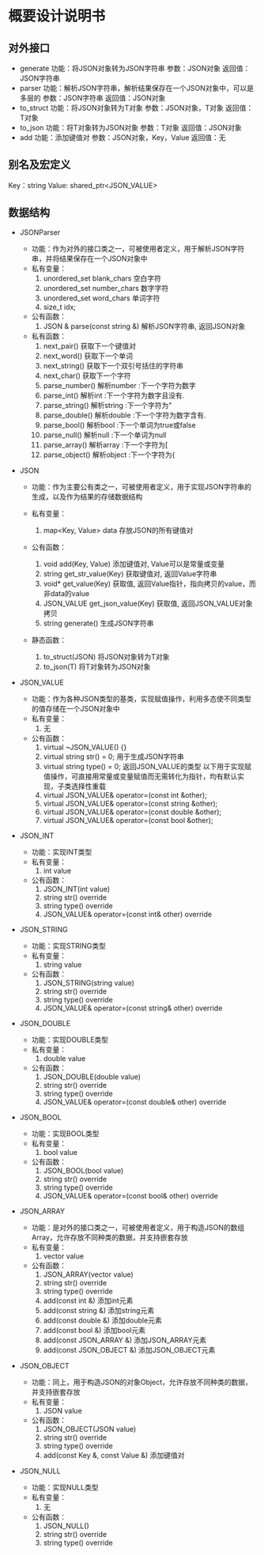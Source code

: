 # 概要设计说明书

## 对外接口
- generate
    功能：将JSON对象转为JSON字符串
    参数：JSON对象
    返回值：JSON字符串
- parser
    功能：解析JSON字符串，解析结果保存在一个JSON对象中，可以是多层的
    参数：JSON字符串
    返回值：JSON对象
- to_struct
    功能：将JSON对象转为T对象
    参数：JSON对象，T对象
    返回值：T对象
- to_json
    功能：将T对象转为JSON对象
    参数：T对象
    返回值：JSON对象
- add
    功能：添加键值对
    参数：JSON对象，Key，Value
    返回值：无

## 别名及宏定义
Key：string
Value: shared_ptr<JSON_VALUE>

## 数据结构
- JSONParser
    - 功能：作为对外的接口类之一，可被使用者定义，用于解析JSON字符串，并将结果保存在一个JSON对象中
    - 私有变量：
        1. unordered_set<char> blank_chars 空白字符
        1. unordered_set<char> number_chars 数字字符
        1. unordered_set<char> word_chars 单词字符
        1. size_t idx;
    - 公有函数：
        1. JSON & parse(const string &) 解析JSON字符串, 返回JSON对象
    - 私有函数：
        1. next_pair() 获取下一个键值对
        1. next_word() 获取下一个单词
        1. next_string() 获取下一个双引号括住的字符串
        1. next_char() 获取下一个字符
        1. parse_number() 解析number :下一个字符为数字
        1. parse_int() 解析int :下一个字符为数字且没有.
        1. parse_string() 解析string :下一个字符为"
        1. parse_double() 解析double :下一个字符为数字含有.
        1. parse_bool() 解析bool :下一个单词为true或false
        1. parse_null() 解析null :下一个单词为null
        1. parse_array() 解析array  :下一个字符为[
        1. parse_object() 解析object :下一个字符为{

- JSON
    - 功能：作为主要公有类之一，可被使用者定义，用于实现JSON字符串的生成，以及作为结果的存储数据结构
    - 私有变量：
        1. map<Key, Value> data 存放JSON的所有键值对
    - 公有函数：
        1. void add(Key, Value) 添加键值对, Value可以是常量或变量
        1. string get_str_value(Key) 获取键值对, 返回Value字符串
        1. void* get_value(Key) 获取值, 返回Value指针，指向拷贝的value，而非data的value
        1. JSON_VALUE get_json_value(Key) 获取值, 返回JSON_VALUE对象拷贝
        1. string generate() 生成JSON字符串

    - 静态函数：
        1. to_struct<T>(JSON) 将JSON对象转为T对象
        1. to_json(T) 将T对象转为JSON对象

- JSON_VALUE
    - 功能：作为各种JSON类型的基类，实现赋值操作，利用多态使不同类型的值存储在一个JSON对象中
    - 私有变量：
        1. 无
    - 公有函数：
        1. virtual ~JSON_VALUE() {}
        1. virtual string str() = 0;    用于生成JSON字符串
        1. virtual string type() = 0; 返回JSON_VALUE的类型
        以下用于实现赋值操作，可直接用常量或变量赋值而无需转化为指针，均有默认实现，子类选择性重载
        1. virtual JSON_VALUE& operator=(const int &other);
        1. virtual JSON_VALUE& operator=(const string &other);
        1. virtual JSON_VALUE& operator=(const double &other);
        1. virtual JSON_VALUE& operator=(const bool &other);

- JSON_INT
    - 功能：实现INT类型
    - 私有变量：
        1. int value
    - 公有函数：
        1. JSON_INT(int value)
        1. string str() override
        1. string type() override
        1. JSON_VALUE& operator=(const int& other) override

- JSON_STRING
    - 功能：实现STRING类型
    - 私有变量：
        1. string value
    - 公有函数：
        1. JSON_STRING(string value)
        1. string str() override
        1. string type() override
        1. JSON_VALUE& operator=(const string& other) override

- JSON_DOUBLE
    - 功能：实现DOUBLE类型
    - 私有变量：
        1. double value
    - 公有函数：
        1. JSON_DOUBLE(double value)
        1. string str() override
        1. string type() override
        1. JSON_VALUE& operator=(const double& other) override

- JSON_BOOL
    - 功能：实现BOOL类型
    - 私有变量：
        1. bool value
    - 公有函数：
        1. JSON_BOOL(bool value)
        1. string str() override
        1. string type() override
        1. JSON_VALUE& operator=(const bool& other) override

- JSON_ARRAY
    - 功能：是对外的接口类之一，可被使用者定义，用于构造JSON的数组Array，允许存放不同种类的数据，并支持嵌套存放
    - 私有变量：
        1. vector<Value> value
    - 公有函数：
        1. JSON_ARRAY(vector<Value> value)
        1. string str() override
        1. string type() override
        1. add(const int &) 添加int元素
        1. add(const string &) 添加string元素
        1. add(const double &) 添加double元素
        1. add(const bool &) 添加bool元素
        1. add(const JSON_ARRAY &) 添加JSON_ARRAY元素
        1. add(const JSON_OBJECT &) 添加JSON_OBJECT元素

- JSON_OBJECT
    - 功能：同上，用于构造JSON的对象Object，允许存放不同种类的数据，并支持嵌套存放
    - 私有变量：
        1. JSON value
    - 公有函数：
        1. JSON_OBJECT(JSON value)
        1. string str() override
        1. string type() override
        1. add(const Key &, const Value &) 添加键值对

- JSON_NULL
    - 功能：实现NULL类型
    - 私有变量：
        1. 无
    - 公有函数：
        1. JSON_NULL()
        1. string str() override
        1. string type() override

